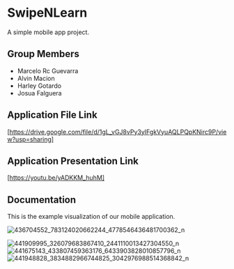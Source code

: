 # SwipeNLearn

A simple mobile app project.

## Group Members
- Marcelo Rc Guevarra
- Alvin Macion
- Harley Gotardo
- Josua Falguera

## Application File Link
[https://drive.google.com/file/d/1gL_vGJ8vPy3yIFgkVyuAQLPQpKNirc9P/view?usp=sharing]

## Application Presentation Link
[https://youtu.be/yADKKM_huhM]

## Documentation

This is the example visualization of our mobile application.

![436704552_783124020662244_4778546436481700362_n](https://github.com/alvnmacion/SwipeNLearn/assets/108714610/53440b43-78ea-468f-9666-3be1a0ab23e8)

![441909995_326079683867410_2441110013427304550_n](https://github.com/alvnmacion/SwipeNLearn/assets/108714610/dfb7a7b7-629c-4c4a-ad7d-ed158280b765) ![441675143_433807459363176_6433903828010857796_n](https://github.com/alvnmacion/SwipeNLearn/assets/108714610/84c95544-429f-49b6-9eca-94dc5ccc08f6) ![441948828_3834882966744825_3042976988514368842_n](https://github.com/alvnmacion/SwipeNLearn/assets/108714610/43c42864-87b4-45c8-a2ef-7539c37e7737)



